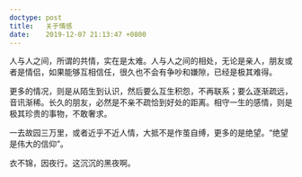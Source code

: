 ```yaml
---
doctype: post
title:   关于情感
date:    2019-12-07 21:13:47 +0800
---
```


人与人之间，所谓的共情，实在是太难。人与人之间的相处，无论是亲人，朋友或者是情侣，如果能够互相信任，很久也不会有争吵和嫌隙，已经是极其难得。

更多的情况，则是从陌生到认识，然后要么互生积怨，不再联系；要么逐渐疏远，音讯渐稀。长久的朋友，必然是不亲不疏恰到好处的距离。相守一生的感情，则是极其珍贵的事物，不敢奢求。

一去故园三万里，或者近乎不近人情，大抵不是作茧自缚，更多的是绝望。“绝望是伟大的信仰”。

衣不锦，因夜行。这沉沉的黑夜啊。
